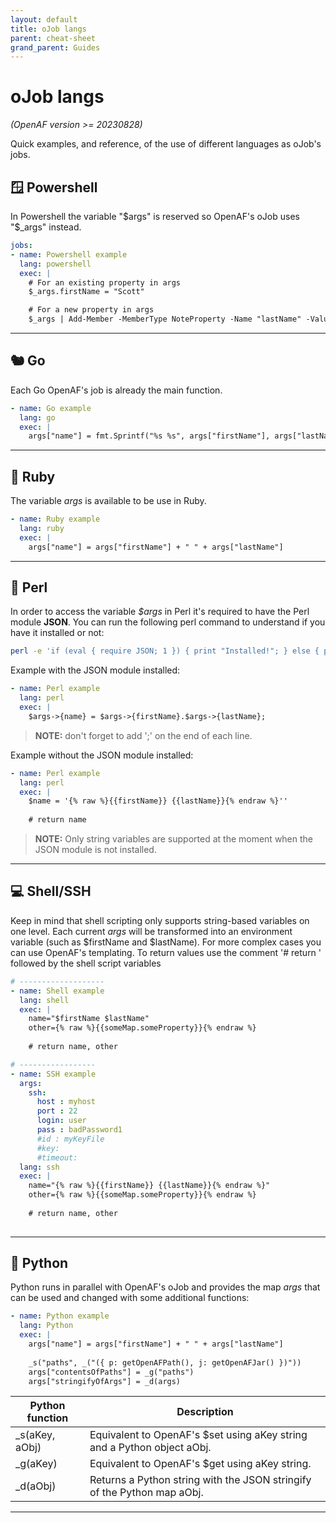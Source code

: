 ```yaml
---
layout: default
title: oJob langs
parent: cheat-sheet
grand_parent: Guides
---
```


# oJob langs

_(OpenAF version >= 20230828)_

Quick examples, and reference, of the use of different languages as oJob's jobs.

## 🪟 Powershell

In Powershell the variable "$args" is reserved so OpenAF's oJob uses "$_args" instead.

```yaml
jobs:
- name: Powershell example
  lang: powershell
  exec: |
    # For an existing property in args
    $_args.firstName = "Scott"

    # For a new property in args
    $_args | Add-Member -MemberType NoteProperty -Name "lastName" -Value "Tiger"

```

---

## 🐿️ Go 

Each Go OpenAF's job is already the main function.

```yaml
- name: Go example
  lang: go
  exec: |
    args["name"] = fmt.Sprintf("%s %s", args["firstName"], args["lastName"])

```

---

## 💎 Ruby

The variable _args_ is available to be use in Ruby.

```yaml
- name: Ruby example
  lang: ruby
  exec: |
    args["name"] = args["firstName"] + " " + args["lastName"]

```

---

## 🐪 Perl

In order to access the variable _$args_ in Perl it's required to have the Perl module __JSON__. You can run the following perl command to understand if you have it installed or not:

```bash
perl -e 'if (eval { require JSON; 1 }) { print "Installed!"; } else { print "NOT installed!" };'
```

Example with the JSON module installed:

```yaml
- name: Perl example
  lang: perl
  exec: |
    $args->{name} = $args->{firstName}.$args->{lastName};

```

> **NOTE:** don't forget to add ';' on the end of each line.

Example without the JSON module installed:

```yaml
- name: Perl example
  lang: perl
  exec: |
    $name = '{% raw %}{{firstName}} {{lastName}}{% endraw %}''
    
    # return name

```

> **NOTE:** Only string variables are supported at the moment when the JSON module is not installed.

---

## 💻 Shell/SSH

Keep in mind that shell scripting only supports string-based variables on one level. Each current _args_ will be transformed into an environment variable (such as $firstName and $lastName). For more complex cases you can use OpenAF's templating. To return values use the comment '# return ' followed by the shell script variables

```yaml
# -------------------
- name: Shell example
  lang: shell
  exec: |
    name="$firstName $lastName"
    other={% raw %}{{someMap.someProperty}}{% endraw %}
    
    # return name, other

# -----------------
- name: SSH example
  args:
    ssh:
      host : myhost
      port : 22
      login: user
      pass : badPassword1
      #id : myKeyFile
      #key:  
      #timeout:
  lang: ssh
  exec: |
    name="{% raw %}{{firstName}} {{lastName}}{% endraw %}"
    other={% raw %}{{someMap.someProperty}}{% endraw %}
    
    # return name, other
    
```

---

## 🐍 Python

Python runs in parallel with OpenAF's oJob and provides the map _args_ that can be used and changed with some additional functions:

```yaml
- name: Python example
  lang: Python
  exec: |
    args["name"] = args["firstName"] + " " + args["lastName"]
    
    _s("paths", _("({ p: getOpenAFPath(), j: getOpenAFJar() })"))
    args["contentsOfPaths"] = _g("paths")
    args["stringifyOfArgs"] = _d(args)

```

| Python function | Description |
|---|---|
| _s(aKey, aObj) | Equivalent to OpenAF's $set using aKey string and a Python object aObj. |
| _g(aKey) | Equivalent to OpenAF's $get using aKey string. |
| _d(aObj) | Returns a Python string with the JSON stringify of the Python map aObj. |

---
